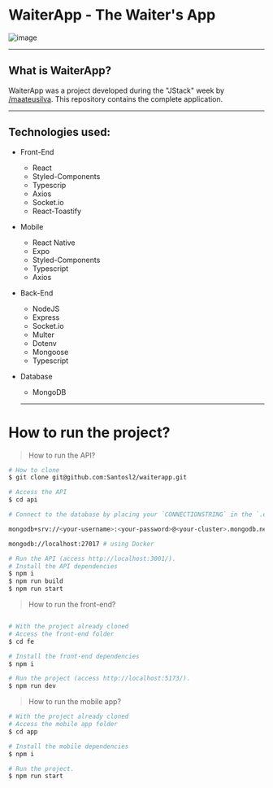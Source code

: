 # WaiterApp - The Waiter's App

![image](https://user-images.githubusercontent.com/82843173/202978820-d45133ce-00c4-4544-b305-09477e7854a8.png)

<hr/>

## What is WaiterApp?

WaiterApp was a project developed during the "JStack" week by [/maateusilva](http://github.com/maateusilva). This repository contains the complete application.

<hr/>

## Technologies used:

- Front-End

  - React
  - Styled-Components
  - Typescrip
  - Axios
  - Socket.io
  - React-Toastify

- Mobile

  - React Native
  - Expo
  - Styled-Components
  - Typescript
  - Axios

- Back-End

  - NodeJS
  - Express
  - Socket.io
  - Multer
  - Dotenv
  - Mongoose
  - Typescript

- Database

  - MongoDB
  <hr/>

# How to run the project?

> How to run the API?

```bash
# How to clone
$ git clone git@github.com:Santosl2/waiterapp.git

# Access the API
$ cd api

# Connect to the database by placing your `CONNECTIONSTRING` in the `.env` file

mongodb+srv://<your-username>:<your-password>@<your-cluster>.mongodb.net/?retryWrites=true&w=majority # if using mongoose with Atlas

mongodb://localhost:27017 # using Docker

# Run the API (access http://localhost:3001/).
# Install the API dependencies
$ npm i
$ npm run build
$ npm run start
```

> How to run the front-end?

```bash

# With the project already cloned
# Access the front-end folder
$ cd fe

# Install the front-end dependencies
$ npm i

# Run the project (access http://localhost:5173/).
$ npm run dev
```

> How to run the mobile app?

```bash
# With the project already cloned
# Access the mobile app folder
$ cd app

# Install the mobile dependencies
$ npm i

# Run the project.
$ npm run start
```

